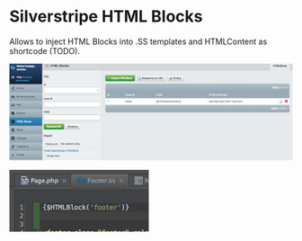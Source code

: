 # Silverstripe HTML Blocks

Allows to inject HTML Blocks into .SS templates and HTMLContent as shortcode (TODO).

![how to use HTML Blocks 1](https://raw.githubusercontent.com/qunabu/silverstripe-htmlblocks/master/images/howtouse1.png)

![how to use HTML Blocks 2](https://raw.githubusercontent.com/qunabu/silverstripe-htmlblocks/master/images/howtouse2.png)